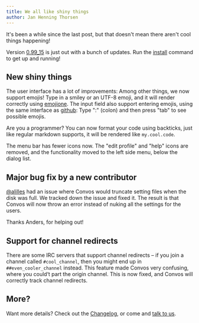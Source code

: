 ```yaml
---
title: We all like shiny things
author: Jan Henning Thorsen
---
```


It's been a while since the last post, but that doesn't mean there aren't cool 
things happening!

Version [0.99_15](https://github.com/Nordaaker/convos/tree/stable) is just out
with a bunch of updates. Run the
[install](/doc/start#quick-start-guide) command to get up and
running!

<!--more-->

## New shiny things

The user interface has a lot of improvements: Among other things, we now support 
emojis! Type in a smiley or an UTF-8 emoji, and it will render correctly using 
[emojione](http://emojione.com). The input field also support entering emojis, 
using the same interface as [github](https://github.com): Type ":" (colon) and 
then press "tab" to see possible emojis.

Are you a programmer? You can now format your code using backticks, just like
regular markdown supports, it will be rendered like `my.cool.code`.

The menu bar has fewer icons now. The "edit profile" and "help" icons are
removed, and the functionality moved to the left side menu, below
the dialog list.

## Major bug fix by a new contributor

[@alilles](https://github.com/alilles) had an issue where Convos would
truncate setting files when the disk was full. We tracked down the issue
and fixed it. The result is that Convos will now throw an error
instead of nuking all the settings for the users.

Thanks Anders, for helping out!

## Support for channel redirects

There are some IRC servers that support channel redirects – if
you join a channel called `#cool_channel`, then you might end up in
`##even_cooler_channel` instead. This feature made Convos very confusing,
where you could‘t part the origin channel. This is now fixed, and Convos
will correctly track channel redirects.

## More?

Want more details? Check out the
[Changelog](https://github.com/Nordaaker/convos/blob/master/Changes), or come
and [talk to us](/doc#get-in-touch).
